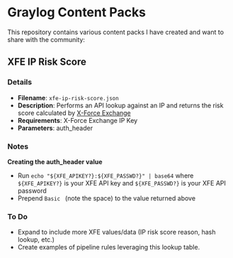 # Graylog Content Packs

This repository contains various content packs I have created and want to share with the community:

## XFE IP Risk Score
### Details
- **Filename**: `xfe-ip-risk-score.json` 
- **Description**: Performs an API lookup against an IP and returns the risk score calculated by [X-Force Exchange](https://exchange.xforce.ibmcloud.com)   
- **Requirements**: X-Force Exchange IP Key    
- **Parameters**: auth_header  

### Notes
**Creating the auth_header value**
- Run `echo "${XFE_APIKEY?}:${XFE_PASSWD?}" | base64` where `${XFE_APIKEY?}` is your XFE API key and `${XFE_PASSWD?}` is your XFE API password
- Prepend `Basic ` (note the space) to the value returned above

### To Do
- Expand to include more XFE values/data (IP risk score reason, hash lookup, etc.)
- Create examples of pipeline rules leveraging this lookup table.
